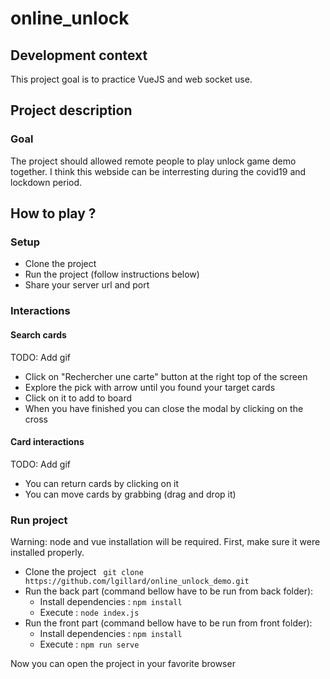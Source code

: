 # online_unlock

## Development context
This project goal is to practice VueJS and web socket use.

## Project description
### Goal
The project should allowed remote people to play unlock game demo together. I think this webside can be interresting during the covid19 and lockdown period.

## How to play ?
### Setup
-  Clone the project
- Run the project (follow instructions below)
- Share your server url and port
### Interactions
#### Search cards
TODO: Add gif

 - Click on "Rechercher une carte" button at the right top of the screen
 - Explore the pick with arrow until you found your target cards
 - Click on it to add to board
 - When you have finished you can close the modal by clicking on the cross
 
#### Card interactions
TODO: Add gif

- You can return cards by clicking on it
- You can move cards by grabbing (drag and drop it) 

### Run project
Warning: node and vue installation will be required. First, make sure it were installed properly.

- Clone the project ``` git clone https://github.com/lgillard/online_unlock_demo.git```
- Run the back part (command bellow have to be run from back folder):
  -  Install dependencies : ```npm install```
  -  Execute : ```node index.js```
- Run the front part (command bellow have to be run from front folder):
  -  Install dependencies : ```npm install```
  -  Execute : ```npm run serve```

Now you can open the project in your favorite browser
